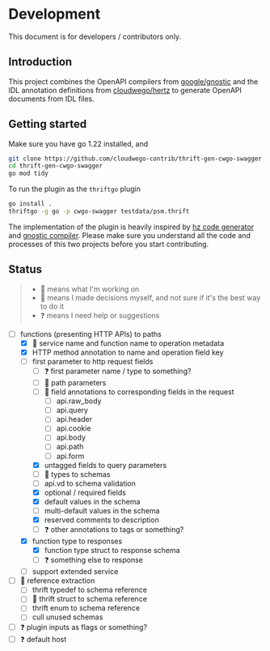 # Development

This document is for developers / contributors only.

## Introduction

This project combines the OpenAPI compilers from [google/gnostic](github.com/google/gnostic) and the IDL annotation definitions from [cloudwego/hertz](https://github.com/cloudwego/hertz) to generate OpenAPI documents from IDL files.

## Getting started

Make sure you have go 1.22 installed, and

```bash
git clone https://github.com/cloudwego-contrib/thrift-gen-cwgo-swagger
cd thrift-gen-cwgo-swagger
go mod tidy
```

To run the plugin as the `thriftgo` plugin

```bash
go install .
thriftgo -g go -p cwgo-swagger testdata/psm.thrift
```

The implementation of the plugin is heavily inspired by [hz code generator](https://github.com/cloudwego/hertz/blob/171630c2490fa1f1dffa4ed11020ff7fd09ce8de/cmd/hz/thrift/ast.go) and [gnostic compiler](https://github.com/google/gnostic/tree/ad271d568b713ad381ad6751cd8b950eade78d98/cmd/protoc-gen-openapi/generator/generator.go).
Please make sure you understand all the code and processes of this two projects before you start contributing.

## Status

> - :construction: means what I'm working on
> - :memo: means I made decisions myself, and not sure if it's the best way to do it
> - :question: means I need help or suggestions

- [ ] functions (presenting HTTP APIs) to paths
  - [x] :memo: service name and function name to operation metadata
  - [x] HTTP method annotation to name and operation field key
  - [ ] first parameter to http request fields
    - [ ] :question: first parameter name / type to something?
    - [ ] :construction: path parameters
    - [ ] :construction: field annotations to corresponding fields in the request
      - [ ] api.raw_body
      - [ ] api.query
      - [ ] api.header
      - [ ] api.cookie
      - [ ] api.body
      - [ ] api.path
      - [ ] api.form
    - [x] untagged fields to query parameters
    - [ ] :construction: types to schemas
    - [ ] api.vd to schema validation
    - [x] optional / required fields
    - [x] default values in the schema
    - [ ] multi-default values in the schema
    - [x] reserved comments to description
    - [ ] :question: other annotations to tags or something?
  - [x] function type to responses
    - [x] function type struct to response schema
    - [ ] :question: something else to response
  - [ ] support extended service
- [ ] :memo: reference extraction
  - [ ] thrift typedef to schema reference
  - [ ] :construction: thrift struct to schema reference
  - [ ] thrift enum to schema reference
  - [ ] cull unused schemas
- [ ] :question: plugin inputs as flags or something?
- [ ] :question: default host
